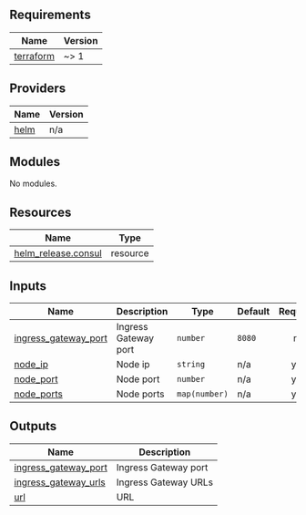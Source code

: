 <!-- BEGIN_TF_DOCS -->
## Requirements

| Name | Version |
|------|---------|
| <a name="requirement_terraform"></a> [terraform](#requirement\_terraform) | ~> 1 |

## Providers

| Name | Version |
|------|---------|
| <a name="provider_helm"></a> [helm](#provider\_helm) | n/a |

## Modules

No modules.

## Resources

| Name | Type |
|------|------|
| [helm_release.consul](https://registry.terraform.io/providers/hashicorp/helm/latest/docs/resources/release) | resource |

## Inputs

| Name | Description | Type | Default | Required |
|------|-------------|------|---------|:--------:|
| <a name="input_ingress_gateway_port"></a> [ingress\_gateway\_port](#input\_ingress\_gateway\_port) | Ingress Gateway port | `number` | `8080` | no |
| <a name="input_node_ip"></a> [node\_ip](#input\_node\_ip) | Node ip | `string` | n/a | yes |
| <a name="input_node_port"></a> [node\_port](#input\_node\_port) | Node port | `number` | n/a | yes |
| <a name="input_node_ports"></a> [node\_ports](#input\_node\_ports) | Node ports | `map(number)` | n/a | yes |

## Outputs

| Name | Description |
|------|-------------|
| <a name="output_ingress_gateway_port"></a> [ingress\_gateway\_port](#output\_ingress\_gateway\_port) | Ingress Gateway port |
| <a name="output_ingress_gateway_urls"></a> [ingress\_gateway\_urls](#output\_ingress\_gateway\_urls) | Ingress Gateway URLs |
| <a name="output_url"></a> [url](#output\_url) | URL |
<!-- END_TF_DOCS -->